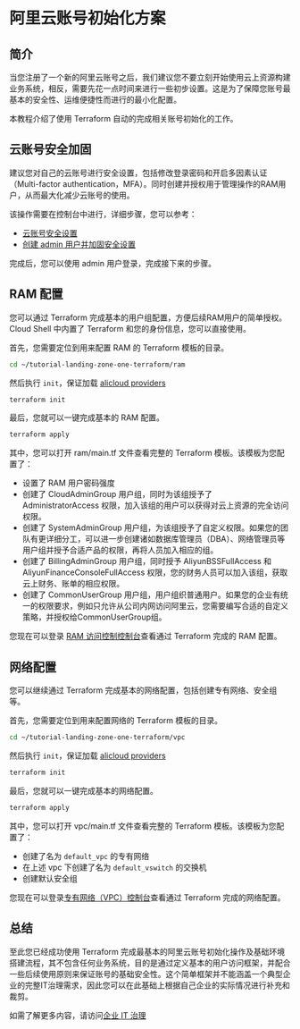 # 阿里云账号初始化方案

## 简介

当您注册了一个新的阿里云账号之后，我们建议您不要立刻开始使用云上资源构建业务系统，相反，需要先花一点时间来进行一些初步设置。这是为了保障您账号最基本的安全性、运维便捷性而进行的最小化配置。

本教程介绍了使用 Terraform 自动的完成相关账号初始化的工作。

<tutorial-nav></tutorial-nav> 

## 云账号安全加固

建议您对自己的云账号进行安全设置，包括修改登录密码和开启多因素认证（Multi-factor authentication，MFA）。同时创建并授权用于管理操作的RAM用户，从而最大化减少云账号的使用。

该操作需要在控制台中进行，详细步骤，您可以参考：

- [云账号安全设置](https://help.aliyun.com/document_detail/170395.html)
- [创建 admin 用户并加固安全设置](https://help.aliyun.com/document_detail/170396.html)

完成后，您可以使用 admin 用户登录，完成接下来的步骤。

## RAM 配置

您可以通过 Terraform 完成基本的用户组配置，方便后续RAM用户的简单授权。Cloud Shell 中内置了 Terraform 和您的身份信息，您可以直接使用。

首先，您需要定位到用来配置 RAM 的 Terraform 模板的目录。

```bash
cd ~/tutorial-landing-zone-one-terraform/ram
```

然后执行 `init`，保证加载 [alicloud providers](https://www.terraform.io/docs/providers/alicloud/index.html)

```bash
terraform init
```

最后，您就可以一键完成基本的 RAM 配置。

```bash
terraform apply
```

其中，您可以打开 <tutorial-editor-open-file filePath="tutorial-landing-zone-one-terraform/ram/main.tf">ram/main.tf 文件</tutorial-editor-open-file>查看完整的 Terraform 模板。该模板为您配置了：

- 设置了 RAM 用户密码强度
- 创建了 CloudAdminGroup 用户组，同时为该组授予了 AdministratorAccess 权限，加入该组的用户可以获得对云上资源的完全访问权限。
- 创建了 SystemAdminGroup 用户组，为该组授予了自定义权限。如果您的团队有更详细分工，可以进一步创建诸如数据库管理员（DBA）、网络管理员等用户组并授予合适产品的权限，再将人员加入相应的组。
- 创建了 BillingAdminGroup 用户组，同时授予 AliyunBSSFullAccess 和 AliyunFinanceConsoleFullAccess 权限，您的财务人员可以加入该组，获取云上财务、账单的相应权限。
- 创建了 CommonUserGroup 用户组，用户组织普通用户。如果您的企业有统一的权限要求，例如只允许从公司内网访问阿里云，您需要编写合适的自定义策略，并授权给CommonUserGroup组。

您现在可以登录 [RAM 访问控制控制台](https://ram.console.aliyun.com/overview)查看通过 Terraform 完成的 RAM 配置。

## 网络配置

您可以继续通过 Terraform 完成基本的网络配置，包括创建专有网络、安全组等。

首先，您需要定位到用来配置网络的 Terraform 模板的目录。

```bash
cd ~/tutorial-landing-zone-one-terraform/vpc
```

然后执行 `init`，保证加载 [alicloud providers](https://www.terraform.io/docs/providers/alicloud/index.html)

```bash
terraform init
```

最后，您就可以一键完成基本的网络配置。

```bash
terraform apply
```

其中，您可以打开 <tutorial-editor-open-file filePath="tutorial-landing-zone-one-terraform/vpc/main.tf">vpc/main.tf 文件</tutorial-editor-open-file>查看完整的 Terraform 模板。该模板为您配置了：

- 创建了名为 `default_vpc` 的专有网络
- 在上述 vpc 下创建了名为 `default_vswitch` 的交换机
- 创建默认安全组

您现在可以登录[专有网络（VPC）控制台](https://vpcnext.console.aliyun.com/)查看通过 Terraform 完成的网络配置。

## 总结

至此您已经成功使用 Terraform 完成最基本的阿里云账号初始化操作及基础环境搭建流程，其不包含任何业务系统，目的是通过定义基本的用户访问框架，并配合一些后续使用原则来保证账号的基础安全性。这个简单框架并不能涵盖一个典型企业的完整IT治理需求，因此您可以在此基础上根据自己企业的实际情况进行补充和裁剪。

如需了解更多内容，请访问[企业 IT 治理](https://help.aliyun.com/document_detail/172542.html)